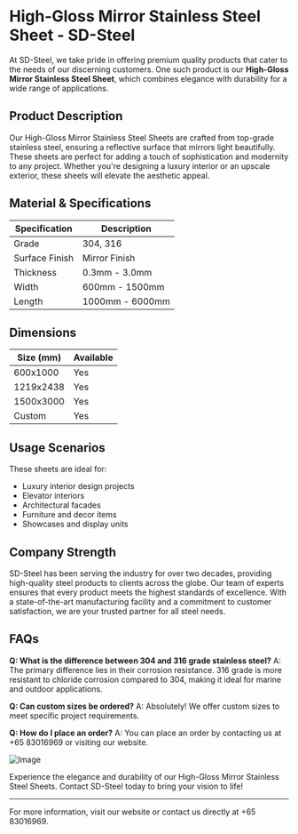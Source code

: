 # High-Gloss Mirror Stainless Steel Sheet - SD-Steel

At SD-Steel, we take pride in offering premium quality products that cater to the needs of our discerning customers. One such product is our **High-Gloss Mirror Stainless Steel Sheet**, which combines elegance with durability for a wide range of applications.

## Product Description
Our High-Gloss Mirror Stainless Steel Sheets are crafted from top-grade stainless steel, ensuring a reflective surface that mirrors light beautifully. These sheets are perfect for adding a touch of sophistication and modernity to any project. Whether you're designing a luxury interior or an upscale exterior, these sheets will elevate the aesthetic appeal.

## Material & Specifications
| Specification | Description |
|---------------|-------------|
| Grade         | 304, 316    |
| Surface Finish| Mirror Finish|
| Thickness     | 0.3mm - 3.0mm |
| Width         | 600mm - 1500mm |
| Length        | 1000mm - 6000mm |

## Dimensions
| Size (mm) | Available |
|-----------|-----------|
| 600x1000  | Yes       |
| 1219x2438 | Yes       |
| 1500x3000 | Yes       |
| Custom    | Yes       |

## Usage Scenarios
These sheets are ideal for:
- Luxury interior design projects
- Elevator interiors
- Architectural facades
- Furniture and decor items
- Showcases and display units

## Company Strength
SD-Steel has been serving the industry for over two decades, providing high-quality steel products to clients across the globe. Our team of experts ensures that every product meets the highest standards of excellence. With a state-of-the-art manufacturing facility and a commitment to customer satisfaction, we are your trusted partner for all steel needs.

## FAQs
**Q: What is the difference between 304 and 316 grade stainless steel?**
A: The primary difference lies in their corrosion resistance. 316 grade is more resistant to chloride corrosion compared to 304, making it ideal for marine and outdoor applications.

**Q: Can custom sizes be ordered?**
A: Absolutely! We offer custom sizes to meet specific project requirements.

**Q: How do I place an order?**
A: You can place an order by contacting us at +65 83016969 or visiting our website.

![Image](https://github.com/user-attachments/assets/2567258e-e124-4816-932d-1809bd27ef0b)

Experience the elegance and durability of our High-Gloss Mirror Stainless Steel Sheets. Contact SD-Steel today to bring your vision to life!

---

For more information, visit our website or contact us directly at +65 83016969.